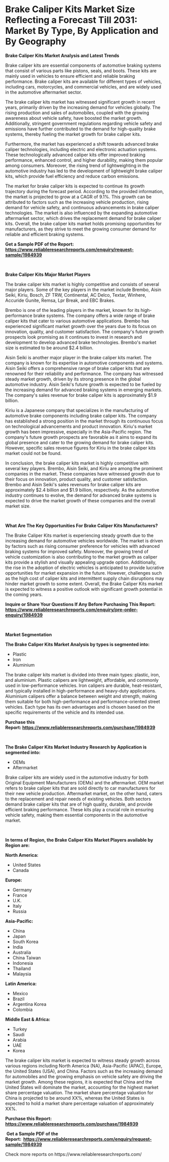 <p><h1>Brake Caliper Kits Market Size Reflecting a Forecast Till 2031: Market By Type, By Application and By Geography</h1></p><p><strong>Brake Caliper Kits Market Analysis and Latest Trends</strong></p>
<p><p>Brake caliper kits are essential components of automotive braking systems that consist of various parts like pistons, seals, and boots. These kits are mainly used in vehicles to ensure efficient and reliable braking performance. Brake caliper kits are available for different types of vehicles, including cars, motorcycles, and commercial vehicles, and are widely used in the automotive aftermarket sector.</p><p>The brake caliper kits market has witnessed significant growth in recent years, primarily driven by the increasing demand for vehicles globally. The rising production and sales of automobiles, coupled with the growing awareness about vehicle safety, have boosted the market growth. Additionally, stringent government regulations regarding vehicle safety and emissions have further contributed to the demand for high-quality brake systems, thereby fueling the market growth for brake caliper kits.</p><p>Furthermore, the market has experienced a shift towards advanced brake caliper technologies, including electric and electronic actuation systems. These technologically advanced caliper kits offer improved braking performance, enhanced control, and higher durability, making them popular among consumers. Moreover, the rising trend of lightweighting in the automotive industry has led to the development of lightweight brake caliper kits, which provide fuel efficiency and reduce carbon emissions.</p><p>The market for brake caliper kits is expected to continue its growth trajectory during the forecast period. According to the provided information, the market is projected to grow at a CAGR of 9.1%. This growth can be attributed to factors such as the increasing vehicle production, rising demand for vehicle safety, and continuous advancements in brake caliper technologies. The market is also influenced by the expanding automotive aftermarket sector, which drives the replacement demand for brake caliper kits. Overall, the brake caliper kits market holds promising opportunities for manufacturers, as they strive to meet the growing consumer demand for reliable and efficient braking systems.</p></p>
<p><strong>Get a Sample PDF of the Report:&nbsp; <a href="https://www.reliableresearchreports.com/enquiry/request-sample/1984939">https://www.reliableresearchreports.com/enquiry/request-sample/1984939</a></strong></p>
<p>&nbsp;</p>
<p><strong>Brake Caliper Kits Major Market Players</strong></p>
<p><p>The brake caliper kits market is highly competitive and consists of several major players. Some of the key players in the market include Brembo, Aisin Seiki, Kiriu, Bosch, ZF TRW, Continental, AC Delco, Textar, Winhere, Accuride Gunite, Remsa, Lpr Break, and EBC Brakes.</p><p>Brembo is one of the leading players in the market, known for its high-performance brake systems. The company offers a wide range of brake caliper kits that cater to various automotive applications. Brembo has experienced significant market growth over the years due to its focus on innovation, quality, and customer satisfaction. The company's future growth prospects look promising as it continues to invest in research and development to develop advanced brake technologies. Brembo's market size is estimated to be around $2.4 billion.</p><p>Aisin Seiki is another major player in the brake caliper kits market. The company is known for its expertise in automotive components and systems. Aisin Seiki offers a comprehensive range of brake caliper kits that are renowned for their reliability and performance. The company has witnessed steady market growth, driven by its strong presence in the global automotive industry. Aisin Seiki's future growth is expected to be fueled by the increasing demand for advanced braking systems in emerging markets. The company's sales revenue for brake caliper kits is approximately $1.9 billion.</p><p>Kiriu is a Japanese company that specializes in the manufacturing of automotive brake components including brake caliper kits. The company has established a strong position in the market through its continuous focus on technological advancements and product innovation. Kiriu's market growth has been impressive, especially in the Asia-Pacific region. The company's future growth prospects are favorable as it aims to expand its global presence and cater to the growing demand for brake caliper kits. However, specific sales revenue figures for Kiriu in the brake caliper kits market could not be found.</p><p>In conclusion, the brake caliper kits market is highly competitive with several key players. Brembo, Aisin Seiki, and Kiriu are among the prominent companies in the market. These companies have witnessed growth due to their focus on innovation, product quality, and customer satisfaction. Brembo and Aisin Seiki's sales revenues for brake caliper kits are approximately $2.4 billion and $1.9 billion, respectively. As the automotive industry continues to evolve, the demand for advanced brake systems is expected to drive the market growth of these companies and the overall market size.</p></p>
<p>&nbsp;</p>
<p><strong>What Are The Key Opportunities For Brake Caliper Kits Manufacturers?</strong></p>
<p><p>The Brake Caliper Kits market is experiencing steady growth due to the increasing demand for automotive vehicles worldwide. The market is driven by factors such as rising consumer preference for vehicles with advanced braking systems for improved safety. Moreover, the growing trend of vehicle customization is also contributing to the market growth as caliper kits provide a stylish and visually appealing upgrade option. Additionally, the rise in the adoption of electric vehicles is anticipated to provide lucrative opportunities for market expansion in the future. However, challenges such as the high cost of caliper kits and intermittent supply chain disruptions may hinder market growth to some extent. Overall, the Brake Caliper Kits market is expected to witness a positive outlook with significant growth potential in the coming years.</p></p>
<p><strong>Inquire or Share Your Questions If Any Before Purchasing This Report: <a href="https://www.reliableresearchreports.com/enquiry/pre-order-enquiry/1984939">https://www.reliableresearchreports.com/enquiry/pre-order-enquiry/1984939</a></strong></p>
<p>&nbsp;</p>
<p><strong>Market Segmentation</strong></p>
<p><strong>The Brake Caliper Kits Market Analysis by types is segmented into:</strong></p>
<p><ul><li>Plastic</li><li>Iron</li><li>Aluminium</li></ul></p>
<p><p>The brake caliper kits market is divided into three main types: plastic, iron, and aluminium. Plastic calipers are lightweight, affordable, and commonly used in low-performance vehicles. Iron calipers are durable, heat-resistant, and typically installed in high-performance and heavy-duty applications. Aluminium calipers offer a balance between weight and strength, making them suitable for both high-performance and performance-oriented street vehicles. Each type has its own advantages and is chosen based on the specific requirements of the vehicle and its intended use.</p></p>
<p><strong>Purchase this Report:&nbsp;<a href="https://www.reliableresearchreports.com/purchase/1984939">https://www.reliableresearchreports.com/purchase/1984939</a></strong></p>
<p>&nbsp;</p>
<p><strong>The Brake Caliper Kits Market Industry Research by Application is segmented into:</strong></p>
<p><ul><li>OEMs</li><li>Aftermarket</li></ul></p>
<p><p>Brake caliper kits are widely used in the automotive industry for both Original Equipment Manufacturers (OEMs) and the aftermarket. OEM market refers to brake caliper kits that are sold directly to car manufacturers for their new vehicle production. Aftermarket market, on the other hand, caters to the replacement and repair needs of existing vehicles. Both sectors demand brake caliper kits that are of high quality, durable, and provide efficient braking performance. These kits play a crucial role in ensuring vehicle safety, making them essential components in the automotive market.</p></p>
<p>&nbsp;</p>
<p><strong>In terms of Region, the Brake Caliper Kits Market Players available by Region are:</strong></p>
<p>
    <p> <strong> North America: </strong>
        <ul>
            <li>United States</li>
            <li>Canada</li>
        </ul>
        </p> 
    <p> <strong> Europe: </strong>
        <ul>
            <li>Germany</li>
            <li>France</li>
            <li>U.K.</li>
            <li>Italy</li>
            <li>Russia</li>
        </ul>
        </p> 
    <p> <strong> Asia-Pacific: </strong>
        <ul>
            <li>China</li>
            <li>Japan</li>
            <li>South Korea</li>
            <li>India</li>
            <li>Australia</li>
            <li>China Taiwan</li>
            <li>Indonesia</li>
            <li>Thailand</li>
            <li>Malaysia</li>
        </ul>
        </p> 
    <p> <strong> Latin America: </strong>
        <ul>
            <li>Mexico</li>
            <li>Brazil</li>
            <li>Argentina Korea</li>
            <li>Colombia</li>
        </ul>
        </p> 
    <p> <strong> Middle East & Africa: </strong>
        <ul>
            <li>Turkey</li>
            <li>Saudi</li>
            <li>Arabia</li>
            <li>UAE</li>
            <li>Korea</li>
        </ul>
    </p>
    </p>
<p><p>The brake caliper kits market is expected to witness steady growth across various regions including North America (NA), Asia-Pacific (APAC), Europe, the United States (USA), and China. Factors such as the increasing demand for automobiles and the growing emphasis on vehicle safety are driving the market growth. Among these regions, it is expected that China and the United States will dominate the market, accounting for the highest market share percentage valuation. The market share percentage valuation for China is projected to be around XX%, whereas the United States is expected to hold a market share percentage valuation of approximately XX%.</p></p>
<p><strong>Purchase this Report: <a href="https://www.reliableresearchreports.com/purchase/1984939">https://www.reliableresearchreports.com/purchase/1984939</a></strong></p>
<p>&nbsp;<strong>Get a Sample PDF of the Report:&nbsp;&nbsp;<a href="https://www.reliableresearchreports.com/enquiry/request-sample/1984939">https://www.reliableresearchreports.com/enquiry/request-sample/1984939</a></strong></p>
<p><strong></strong></p>
<p>Check more reports on https://www.reliableresearchreports.com/</p>
